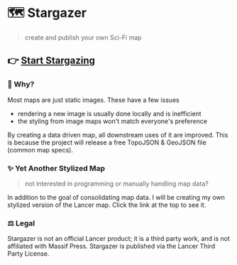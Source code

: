 # 🗺️ Stargazer
> create and publish your own Sci-Fi map

## 👉 [Start Stargazing](https://stargazer.vercel.app)

### 🤔 Why?
Most maps are just static images. These have a few issues

- rendering a new image is usually done locally and is inefficient
- the styling from image maps won't match everyone's preference

By creating a data driven map, all downstream uses of it are improved.
This is because the project will release a free TopoJSON & GeoJSON file (common map specs).

### ✨ Yet Another Stylized Map
> not interested in programming or manually handling map data?

In addition to the goal of consolidating map data. I will be creating my own stylized version of the Lancer map. Click the link at the top to see it.

### ⚖️ Legal
Stargazer is not an official Lancer product; it is a third party work, and is not affiliated with Massif Press. Stargazer is published via the Lancer Third Party License.
